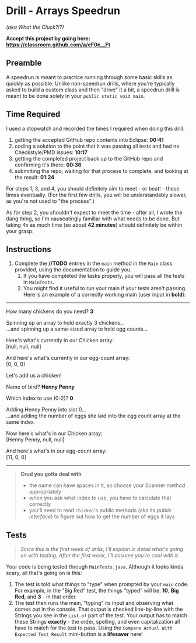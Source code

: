 # Drill - Arrays Speedrun

_(aka What the Cluck?!?)_

**Accept this project by going here: https://classroom.github.com/a/eF0e__Ft**

## Preamble

A speedrun is meant to practice running through some basic skills as quickly as possible. Unlike non-speedrun drills, where you're typically asked to build a custom class and then "drive" it a bit, a speedrun drill is meant to be done solely in your `public static void main`.

## Time Required

I used a stopwatch and recorded the times I required when doing this drill:

1. getting the accepted GitHub repo contents into Eclipse: **00:41**
2. coding a solution to the point that it was passing all tests and had no Checkstyle/PMD issues: **10:17**
3. getting the completed project back up to the GitHub repo and confirming it's there: **00:36**
4. submitting the repo, waiting for that process to complete,  and looking at the result: **01:24**

For steps 1, 3, and 4, you should definitely aim to meet - or beat! - these times eventually. (For the first few drills, you will be understandably slower, as you're not used to "the process".)

As for step 2, you shouldn't expect to meet the time - after all, I wrote the dang thing, so I'm nauseatingly familiar with what needs to be done. But taking 4x as much time (so about **42 minutes**) should definitely be within your grasp.


## Instructions

1. Complete the **//TODO** entries in the `main` method in the `Main` class provided, using the documentation to guide you.
   1. If you have completed the tasks properly, you will pass all the tests in `MainTests`.
   2. You might find it useful to run your main if your tests aren't passing. Here is an example of a correctly working main (user input in **bold**):

---

How many chickens do you need? **3**  

Spinning up an array to hold exactly 3 chickens...  
...and spinning up a same-sized array to hold egg counts...  

Here's what's currently in our Chicken array:   
[null, null, null]  

And here's what's currently in our egg-count array:   
[0, 0, 0]  

Let's add us a chicken!  

Name of bird? **Henny Penny**  

Which index to use (0-2)? **0**  

Adding Henny Penny into slot 0...  
...and adding the number of eggs she laid into the egg count array at the same index.  

Now here's what's in our Chicken array:   
[Henny Penny, null, null]  

And here's what's in our egg-count array:   
[11, 0, 0]  

---

> **Crud you gotta deal with**
> - the name can have spaces in it, so choose your Scanner method appropriately
> - when you ask what index to use, you have to calculate that correctly
> - you'll need to read `Chicken`'s public methods (aka its _public interface_) to figure out how to get the number of eggs it lays


## Tests

> *Since this is the first week of drills, I'll explain in detail what's going on with testing. After the first week, I'll assume you're cool with it.*

Your code is being tested through `MainTests.java`. Although it looks kinda scary, all that's going on is this:

1. The test is told what things to "type" when prompted by your `main` code. For example, in the "Big Red" test, the things "typed" will be: **10**, **Big Red**, and **3** - in that order.
2. The test then runs the main, "typing" its input and observing what comes out in the console. That output is checked line-by-line with the Strings you see in the `List.of` part of the test. Your output has to match these Strings **exactly** - the order, spelling, and even capitalization all have to match for the test to pass. Using the `Compare Actual With Expected Test Result` mini-button is a **lifesaver** here!



